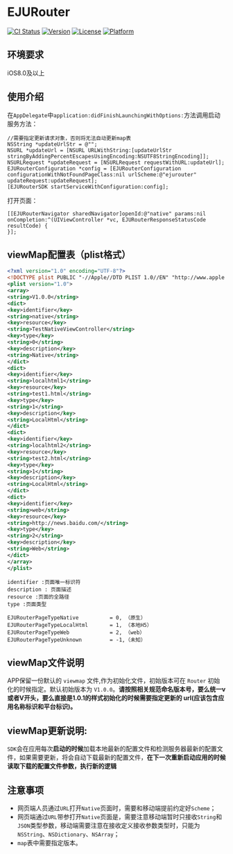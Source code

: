# EJURouter

[![CI Status](http://img.shields.io/travis/seth/EJURouterSDK.svg?style=flat)](https://travis-ci.org/seth/EJURouterSDK)
[![Version](https://img.shields.io/cocoapods/v/EJURouterSDK.svg?style=flat)](http://cocoapods.org/pods/EJURouterSDK)
[![License](https://img.shields.io/cocoapods/l/EJURouterSDK.svg?style=flat)](http://cocoapods.org/pods/EJURouterSDK)
[![Platform](https://img.shields.io/cocoapods/p/EJURouterSDK.svg?style=flat)](http://cocoapods.org/pods/EJURouterSDK)

## 环境要求
iOS8.0及以上

## 使用介绍

在`AppDelegate`中`application:didFinishLaunchingWithOptions:`方法调用启动服务方法：

~~~obj	
//需要指定更新请求对象，否则将无法自动更新map表
NSString *updateUrlStr = @"";
NSURL *updateUrl = [NSURL URLWithString:[updateUrlStr stringByAddingPercentEscapesUsingEncoding:NSUTF8StringEncoding]];
NSURLRequest *updateRequest = [NSURLRequest requestWithURL:updateUrl];
EJURouterConfiguration *config = [EJURouterConfiguration configurationWithNotFoundPageClass:nil urlScheme:@"ejurouter" updateRequest:updateRequest];
[EJURouterSDK startServiceWithConfiguration:config];
~~~

打开页面：

~~~obj
[[EJURouterNavigator sharedNavigator]openId:@"native" params:nil onCompletion:^(UIViewController *vc, EJURouterResponseStatusCode resultCode) {
}];
~~~

## viewMap配置表（plist格式）
~~~xml
<?xml version="1.0" encoding="UTF-8"?>
<!DOCTYPE plist PUBLIC "-//Apple//DTD PLIST 1.0//EN" "http://www.apple.com/DTDs/PropertyList-1.0.dtd">
<plist version="1.0">
<array>
<string>V1.0.0</string>
<dict>
<key>identifier</key>
<string>native</string>
<key>resource</key>
<string>TestNativeViewController</string>
<key>type</key>
<string>0</string>
<key>description</key>
<string>Native</string>
</dict>
<dict>
<key>identifier</key>
<string>localhtml1</string>
<key>resource</key>
<string>test1.html</string>
<key>type</key>
<string>1</string>
<key>description</key>
<string>LocalHtml</string>
</dict>
<dict>
<key>identifier</key>
<string>localhtml2</string>
<key>resource</key>
<string>test2.html</string>
<key>type</key>
<string>1</string>
<key>description</key>
<string>LocalHtml</string>
</dict>
<dict>
<key>identifier</key>
<string>web</string>
<key>resource</key>
<string>http://news.baidu.com/</string>
<key>type</key>
<string>2</string>
<key>description</key>
<string>Web</string>
</dict>
</array>
</plist>
~~~
```
identifier :页面唯一标识符
description : 页面描述
resource :页面的全路径
type :页面类型
```
```
EJURouterPageTypeNative          = 0, （原生）
EJURouterPageTypeLocalHtml       = 1, （本地H5）
EJURouterPageTypeWeb             = 2, （web）
EJURouterPageTypeUnknown         = -1,（未知）
```

## viewMap文件说明
APP保留一份默认的 ```viewmap``` 文件,作为初始化文件，初始版本可在 ```Router``` 初始化的时候指定。默认初始版本为 <code>V1.0.0</code>。<strong>请按照相关规范命名版本号，要么统一v或者V开头，要么直接是1.0.1的样式初始化的时候需要指定更新的 url(应该包含应用名称标识和平台标识)。</strong>

## viewMap更新说明:
`SDK`会在应用每次<strong>启动的时候</strong>加载本地最新的配置文件和检测服务器最新的配置文件，如果需要更新，将会自动下载最新的配置文件，<strong>在下一次重新启动应用的时候读取下载的配置文件参数，执行新的逻辑</strong>

## 注意事项
* 网页端人员通过`URL`打开`Native`页面时，需要和移动端提前约定好`Scheme`；
* 网页端通过`URL`带参打开`Native`页面是，需要注意移动端暂时只接收`String`和`JSON`类型参数，移动端需要注意在接收定义接收参数类型时，只能为`NSString`、`NSDictionary`、`NSArray`；
* `map`表中需要指定版本。
